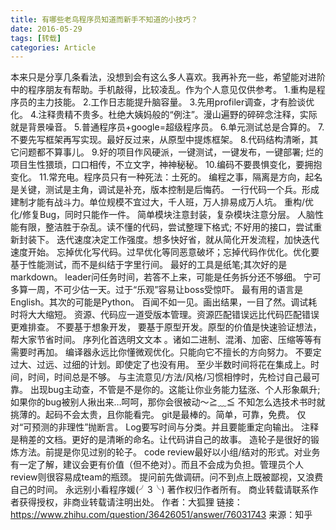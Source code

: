 ```yaml
---
title: 有哪些老鸟程序员知道而新手不知道的小技巧？
date: 2016-05-29
tags: [转载]
categories: Article
---
```

本来只是分享几条看法，没想到会有这么多人喜欢。我再补充一些，希望能对进阶中的程序朋友有帮助。手机敲得，比较凌乱。作为个人意见仅供参考。
1.重构是程序员的主力技能。
2.工作日志能提升脑容量。
3.先用profiler调查，才有脸谈优化。
4.注释贵精不贵多。杜绝大姨妈般的“例注”。漫山遍野的碎碎念注释，实际就是背景噪音。
5.普通程序员+google=超级程序员。
6.单元测试总是合算的。
7.不要先写框架再写实现。最好反过来，从原型中提炼框架。
8.代码结构清晰，其它问题都不算事儿。
9.好的项目作风硬派，一键测试，一键发布，一键部署; 烂的项目生性猥琐，口口相传，不立文字，神神秘秘。
10.编码不要畏惧变化，要拥抱变化。
11.常充电。程序员只有一种死法：土死的。
编程之事，隔离是方向，起名是关键，测试是主角，调试是补充，版本控制是后悔药。
一行代码一个兵。形成建制才能有战斗力。单位规模不宜过大，千人班，万人排易成万人坑。
重构/优化/修复Bug，同时只能作一件。
简单模块注意封装，复杂模块注意分层。
人脑性能有限，整洁胜于杂乱。读不懂的代码，尝试整理下格式; 不好用的接口，尝试重新封装下。
迭代速度决定工作强度。想多快好省，就从简化开发流程，加快迭代速度开始。
忘掉优化写代码。过早优化等同恶意破坏；忘掉代码作优化。优化要基于性能测试，而不是纠结于字里行间。
最好的工具是纸笔;其次好的是markdown。
leader问任务时间，若答不上来，可能是任务拆分还不够细。
宁可多算一周，不可少估一天。过于“乐观”容易让boss受惊吓。
最有用的语言是English。其次的可能是Python。
百闻不如一见。画出结果，一目了然。调试耗时将大大缩短。
资源、代码应一道受版本管理。资源匹配错误远比代码匹配错误更难排查。
不要基于想象开发， 要基于原型开发。原型的价值是快速验证想法，帮大家节省时间。
序列化首选明文文本 。诸如二进制、混淆、加密、压缩等等有需要时再加。
编译器永远比你懂微观优化。只能向它不擅长的方向努力。
不要定过大、过远、过细的计划。即使定了也没有用。
至少半数时间将花在集成上。时间，时间，时间总是不够。
与主流意见/方法/风格/习惯相悖时，先检讨自己最可靠。
出现bug主动查，不管是不是你的。这能让你业务能力猛涨、个人形象飙升; 如果你的bug被别人揪出来…呵呵，那你会很被动～≧﹏≦
不知怎么选技术书时就挑薄的。起码不会太贵，且你能看完。
git是最棒的。简单，可靠，免费。
仅对“可预测的非理性”抛断言。
Log要写时间与分类。并且要能重定向输出。
注释是稍差的文档。更好的是清晰的命名。让代码讲自己的故事。
造轮子是很好的锻炼方法。前提是你见过别的轮子。
code review最好以小组/结对的形式。对业务有一定了解，建议会更有价值（但不绝对）。而且不会成为负担。管理员个人review则很容易成team的瓶颈。
提问前先做调研。问不到点上既被鄙视，又浪费自己的时间。
永远别小看程序媛(╯3╰)
著作权归作者所有。
商业转载请联系作者获得授权，非商业转载请注明出处。
作者：大狐狸
链接：https://www.zhihu.com/question/36426051/answer/76031743
来源：知乎